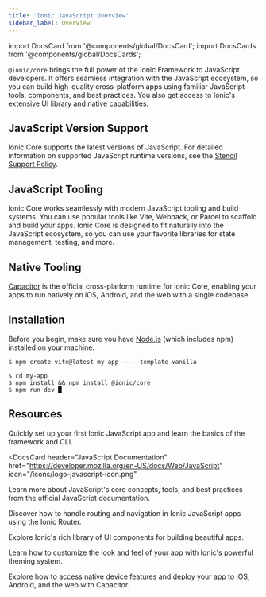 ```yaml
---
title: 'Ionic JavaScript Overview'
sidebar_label: Overview
---
```


<head>
  <title>Ionic JavaScript Overview | JavaScript Version Support and Tooling</title>
  <meta
    name="description"
    content="@ionic/core combines the Ionic experience with the tooling and APIs tailored to JavaScript Developers. Learn more about version support in our JavaScript Overview."
  />
</head>

import DocsCard from '@components/global/DocsCard';
import DocsCards from '@components/global/DocsCards';

`@ionic/core` brings the full power of the Ionic Framework to JavaScript developers. It offers seamless integration with the JavaScript ecosystem, so you can build high-quality cross-platform apps using familiar JavaScript tools, components, and best practices. You also get access to Ionic's extensive UI library and native capabilities.

## JavaScript Version Support

Ionic Core supports the latest versions of JavaScript. For detailed information on supported JavaScript runtime versions, see the [Stencil Support Policy](https://stenciljs.com/docs/support-policy#javascript-runtime).

## JavaScript Tooling

Ionic Core works seamlessly with modern JavaScript tooling and build systems. You can use popular tools like Vite, Webpack, or Parcel to scaffold and build your apps. Ionic Core is designed to fit naturally into the JavaScript ecosystem, so you can use your favorite libraries for state management, testing, and more.

## Native Tooling

[Capacitor](https://capacitorjs.com) is the official cross-platform runtime for Ionic Core, enabling your apps to run natively on iOS, Android, and the web with a single codebase.

## Installation

Before you begin, make sure you have [Node.js](https://nodejs.org/) (which includes npm) installed on your machine.

```shell-session
$ npm create vite@latest my-app -- --template vanilla

$ cd my-app
$ npm install && npm install @ionic/core
$ npm run dev █
```

## Resources

<DocsCards>

<DocsCard header="Getting Started" href="quickstart" icon="/icons/guide-quickstart-icon.png">
  <p>Quickly set up your first Ionic JavaScript app and learn the basics of the framework and CLI.</p>
</DocsCard>

<DocsCard
  header="JavaScript Documentation"
  href="https://developer.mozilla.org/en-US/docs/Web/JavaScript"
  icon="/icons/logo-javascript-icon.png"
>
  <p>
    Learn more about JavaScript's core concepts, tools, and best practices from the official JavaScript documentation.
  </p>
</DocsCard>

<DocsCard header="Navigation" href="/docs/api/router" icon="/icons/component-navigation-icon.png">
  <p>Discover how to handle routing and navigation in Ionic JavaScript apps using the Ionic Router.</p>
</DocsCard>

<DocsCard header="Components" href="/docs/components" icon="/icons/guide-components-icon.png">
  <p>Explore Ionic's rich library of UI components for building beautiful apps.</p>
</DocsCard>

<DocsCard header="Theming" href="/docs/theming/basics" icon="/icons/guide-theming-icon.png">
  <p>Learn how to customize the look and feel of your app with Ionic's powerful theming system.</p>
</DocsCard>

<DocsCard header="Capacitor Documentation" href="https://capacitorjs.com/docs/" icon="/icons/guide-capacitor-icon.png">
  <p>Explore how to access native device features and deploy your app to iOS, Android, and the web with Capacitor.</p>
</DocsCard>

</DocsCards>
